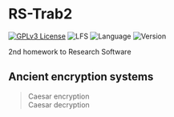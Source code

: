 # RS-Trab2

[![GPLv3 License](https://img.shields.io/badge/License-GPL%20v3-yellow.svg)](https://opensource.org/licenses/)
![LFS](https://img.shields.io/badge/Uses%20Git-LFS-orange)
![Language](https://img.shields.io/badge/Language-C%2B%2B-brightgreen)
![Version](https://img.shields.io/badge/Version-v1.1.0-blue)

2nd homework to Research Software  

## Ancient encryption systems

> Caesar encryption  
> Caesar decryption
